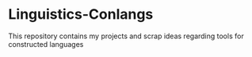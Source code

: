 # Linguistics-Conlangs
This repository contains my projects and scrap ideas regarding tools for constructed languages

